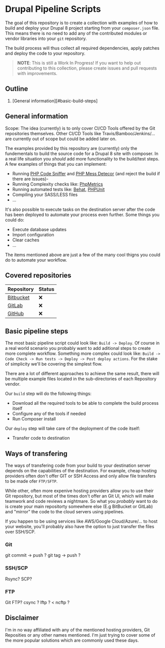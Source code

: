 # Drupal Pipeline Scripts

The goal of this repository is to create a collection with examples of how to build and deploy your Drupal 8 project starting from your `composer.json` file. This means there is no need to add any of the contributed modules or vendor libraries into your `git` repository.

The build process will thus collect all required dependencies, apply patches and deploy the code to your repository.

> **NOTE**: This is still a Work In Progress!
> If you want to help out contributing to this collection, please create issues and pull requests with improvements.

## Outline

1. [General information][#basic-build-steps]

## General information

Scope: The idea (currently) is to only cover CI/CD Tools offered by the Git repositories themselves. Other CI/CD Tools like Travis/Bamboo/Jenkins/... are currently out of scope but could be added later on.

The examples provided by this repository are (currently) only the fundementals to build the source code for a Drupal 8 site with composer. In a real life situation you *should* add more functionality to the build/test steps. A few examples of things that you can implement:
- Running [PHP Code Sniffer][2] and [PHP Mess Detecor][3] (and reject the build if there are issues)-
- Running Complexity checks like: [PhpMetrics][1]
- Running automated tests like: [Behat][4], [PHPUnit][5]
- Compiling your SASS/LESS files
- ...

It's also possible to execute tasks on the destination server after the code has been deployed to automate your process even further. Some things you could do:
- Execute database updates
- Import configuration
- Clear caches
- ...

The items mentioned above are just a few of the many cool thigns you could do to automate your workflow.

## Covered repositories

Repository | Status
-----------|-------
[Bitbucket][6] | :x:
[GitLab][7] | :x:
[GitHub][8] | :x:

## Basic pipeline steps

The most basic pipeline script could look like: `Build -> Deploy`. Of course in a real world scenario you probably want to add aditional steps to create more complete workflow. Something more complex could look like: `Build -> Code Check -> Run tests -> Deploy -> Post deploy actions`. For the stake of simplicity we'll be covering the simplest flow.

There are a lot of different approaches to achieve the same result, there will be multiple example files located in the sub-directories of each Repository vendor.

Our `build` step will do the following things:
- Download all the required tools to be able to complete the build process itself
- Configure any of the tools if needed
- Run Composer install

Our `deploy` step will take care of the deployment of the code itself:
- Transfer code to destination

## Ways of transfering

The ways of transfering code from your build to your destination server depends on the capabilities of the destination. For example, cheap hosting providers often don't offer GIT or SSH Access and only allow file transfers to be made ofer `FTP/SFTP`. 

While other, often more expenive hosting providers allow you to use their Git repository, but most of the times don't offer an Git UI, which will make teamwork and code reviews a nightmare. So what you *probably* want to do is create your main repositorty somewhere else (E.g BitBucket or GitLab) and "mirror" the code to the cloud servers using pipelines.

If you happen to be using services like AWS/Google Cloud/Azure/... to host your website, you'll probably also have the option to just transfer the files over SSH/SCP.

### Git

git commit -> push ?
git tag -> push ?

### SSH/SCP

Rsync?
SCP?

### FTP

Git FTP? 
csync ? 
lftp ? < 
ncftp ? 

## Disclaimer

I'm in no way affiliated with any of the mentioned hosting providers, Git Reposities or any other names mentioned. I'm just trying to cover some of the more popular solutions which are commonly used these days.


[1]: https://www.phpmetrics.org
[2]: https://github.com/squizlabs/PHP_CodeSniffer
[3]: https://phpmd.org
[4]: http://behat.org/en/latest
[5]: https://phpunit.de
[6]: https://bitbucket.org
[7]: https://gitlab.com
[8]: https://gitub.com
